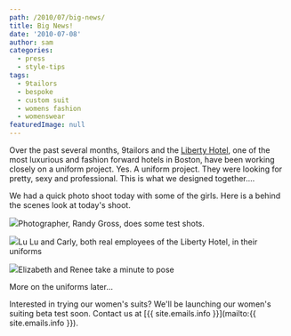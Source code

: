 ```yaml
---
path: /2010/07/big-news/
title: Big News!
date: '2010-07-08'
author: sam
categories:
  - press
  - style-tips
tags:
  - 9tailors
  - bespoke
  - custom suit
  - womens fashion
  - womenswear
featuredImage: null
---
```

Over the past several months, 9tailors and the [Liberty Hotel](http://libertyhotel.com), one of the most luxurious and fashion forward hotels in Boston, have been working closely on a uniform project. Yes. A uniform project. They were looking for pretty, sexy and professional. This is what we designed together....

We had a quick photo shoot today with some of the girls. Here is a behind the scenes look at today's shoot.

[![](http://2.bp.blogspot.com/_RlJ3L7W6dBw/TDURTRXF9GI/AAAAAAAAIaY/zaVO4Etr7Hg/s400/lib_hotel_2.jpg)](http://2.bp.blogspot.com/_RlJ3L7W6dBw/TDURTRXF9GI/AAAAAAAAIaY/zaVO4Etr7Hg/s1600/lib_hotel_2.jpg)Photographer, Randy Gross, does some test shots.

[![](http://1.bp.blogspot.com/_RlJ3L7W6dBw/TDURTk_DQKI/AAAAAAAAIag/couzweTzaxY/s400/lib_hotel_3.jpg)](http://1.bp.blogspot.com/_RlJ3L7W6dBw/TDURTk_DQKI/AAAAAAAAIag/couzweTzaxY/s1600/lib_hotel_3.jpg)Lu Lu and Carly, both real employees of the Liberty Hotel, in their uniforms

[![](http://3.bp.blogspot.com/_RlJ3L7W6dBw/TDURTIQfpnI/AAAAAAAAIaQ/hjHH2iRV72M/s400/lib_hotel_1.jpg)](http://3.bp.blogspot.com/_RlJ3L7W6dBw/TDURTIQfpnI/AAAAAAAAIaQ/hjHH2iRV72M/s1600/lib_hotel_1.jpg)Elizabeth and Renee take a minute to pose

More on the uniforms later...

Interested in trying our women's suits? We'll be launching our women's suiting beta test soon. Contact us at [{{ site.emails.info }}](mailto:{{ site.emails.info }}).